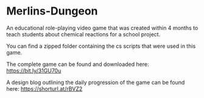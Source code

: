 # Merlins-Dungeon
An educational role-playing video game that was created within 4 months to teach students about chemical reactions for a school project.

You can find a zipped folder containing the cs scripts that were used in this game.

The complete game can be found and downloaded here: https://bit.ly/31GU70u

A design blog outlining the daily progression of the game can be found here: https://shorturl.at/rBVZ2

